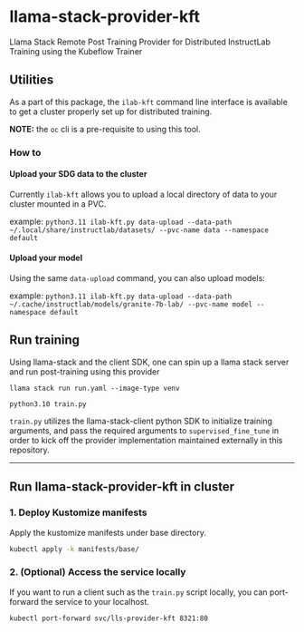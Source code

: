 # llama-stack-provider-kft

Llama Stack Remote Post Training Provider for Distributed InstructLab Training using the Kubeflow Trainer

## Utilities

As a part of this package, the `ilab-kft` command line interface is available to get a cluster properly set up for distributed training.

**NOTE:** the `oc` cli is a pre-requisite to using this tool.

### How to

#### Upload your SDG data to the cluster

Currently `ilab-kft` allows you to upload a local directory of data to your cluster mounted in a PVC.

example: `python3.11 ilab-kft.py data-upload --data-path ~/.local/share/instructlab/datasets/ --pvc-name data --namespace default`

#### Upload your model

Using the same `data-upload` command, you can also upload models:

example: `python3.11 ilab-kft.py data-upload --data-path ~/.cache/instructlab/models/granite-7b-lab/ --pvc-name model --namespace default`


## Run training

Using llama-stack and the client SDK, one can spin up a llama stack server and run post-training using this provider

```
llama stack run run.yaml --image-type venv

python3.10 train.py
```

`train.py` utilizes the llama-stack-client python SDK to initialize training arguments, and pass the required arguments to `supervised_fine_tune` in order to kick off the provider implementation maintained externally in this repository.

---

## Run llama-stack-provider-kft in cluster

### 1. Deploy Kustomize manifests
Apply the kustomize manifests under base directory.
```sh
kubectl apply -k manifests/base/
```

### 2. (Optional) Access the service locally
If you want to run a client such as the `train.py` script locally, you can port-forward the service to your localhost.
```sh
kubectl port-forward svc/lls-provider-kft 8321:80
```
